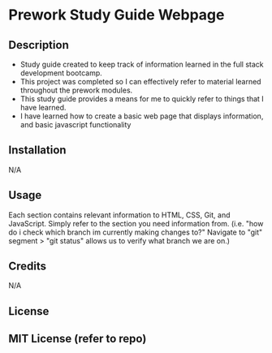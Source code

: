 # Prework Study Guide Webpage

## Description

- Study guide created to keep track of information learned in the full stack development bootcamp.
- This project was completed so I can effectively refer to material learned throughout the prework modules.
- This study guide provides a means for me to quickly refer to things that I have learned.
- I have learned how to create a basic web page that displays information, and basic javascript functionality


## Installation

N/A

## Usage

Each section contains relevant information to HTML, CSS, Git, and JavaScript. Simply refer to the section you need information from.
(i.e. "how do i check which branch im currently making changes to?" Navigate to "git" segment > "git status" allows us to verify what branch we are on.)

## Credits

N/A

## License

MIT License (refer to repo)
---


